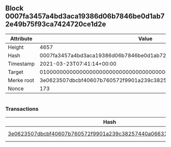 ## Block 0007fa3457a4bd3aca19386d06b7846be0d1ab72e49b75f93ca7424720ce1d2e

Attribute | Value
--- | ---
Height | 4657
Hash | 0007fa3457a4bd3aca19386d06b7846be0d1ab72e49b75f93ca7424720ce1d2e
Timestamp | 2021-03-23T07:41:14+00:00
Target | 0100000000000000000000000000000000000000000000000000000000000000
Merke root | 3e0623507dbcbf40607b760572f9901a239c38257440a0663140bf05036c16d1
Nonce | 173

```

```

### Transactions

Hash | Amount
--- | ---
[3e0623507dbcbf40607b760572f9901a239c38257440a0663140bf05036c16d1](3e0623507dbcbf40607b760572f9901a239c38257440a0663140bf05036c16d1.md) | 10.00000000 SKEPTI 
